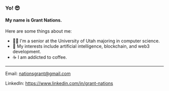 ### Yo! 😎

#### My name is Grant Nations.

Here are some things about me:

- 👨‍🎓 I'm a senior at the University of Utah majoring in computer science.
- 🚀 My interests include artificial intelligence, blockchain, and web3 development.
- ☕ I am addicted to coffee.


---


Email: <nationsgrant@gmail.com>

LinkedIn: https://www.linkedin.com/in/grant-nations
